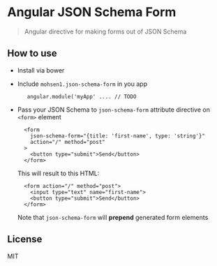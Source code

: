 # Angular JSON Schema Form

> Angular directive for making forms out of JSON Schema

## How to use

* Install via bower
* Include `mohsen1.json-schema-form` in you app
  ```
     angular.module('myApp' .... // TODO
  ```
* Pass your JSON Schema to `json-schema-form` attribute directive on `<form>` element

  ```
    <form
      json-schema-form="{title: 'first-name', type: 'string'}"
      action="/" method="post"
    >
      <button type="submit">Send</button>
    </form>
  ```
  This will result to this HTML:
  ```
    <form action="/" method="post">
      <input type="text" name="first-name">
      <button type="submit">Send</button>
    </form>
  ```
  
  Note that `json-schema-form` will **prepend** generated form elements
## License
MIT
